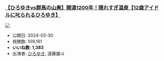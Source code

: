 ### [【ひろゆきvs群馬の山奥】開湯1200年！隠れすぎ温泉【12歳アイドルに叱られるひろゆき】](https://www.youtube.com/watch?v=rNM45dsUU4Q)
[![](https://img.youtube.com/vi/rNM45dsUU4Q/sddefault.jpg)](https://www.youtube.com/watch?v=rNM45dsUU4Q)
-   公開日: 2024-03-30
-   視聴数: 109,181
-   **いいね数: 1,383**
-   出演者: [ひろゆき](/rehacq_fan/people/ひろゆき "wikilink"), 遠藤雄斗
